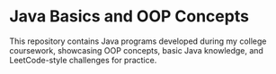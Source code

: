 # Java Basics and OOP Concepts

This repository contains Java programs developed during my college coursework, showcasing OOP concepts, basic Java knowledge, and LeetCode-style challenges for practice.


